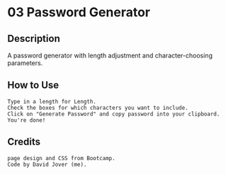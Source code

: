 # 03 Password Generator

## Description

A password generator with length adjustment and character-choosing parameters.

## How to Use

```
Type in a length for Length.
Check the boxes for which characters you want to include.
Click on "Generate Password" and copy password into your clipboard.
You're done!
```

## Credits

```
page design and CSS from Bootcamp.
Code by David Jover (me).
```